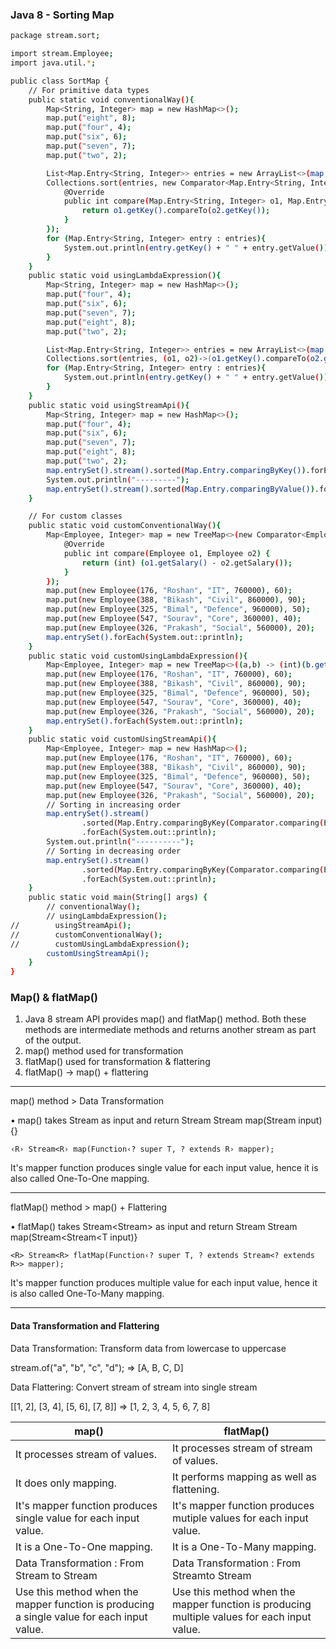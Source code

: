 
### Java 8 - Sorting Map

```sh
package stream.sort;

import stream.Employee;
import java.util.*;

public class SortMap {
    // For primitive data types
    public static void conventionalWay(){
        Map<String, Integer> map = new HashMap<>();
        map.put("eight", 8);
        map.put("four", 4);
        map.put("six", 6);
        map.put("seven", 7);
        map.put("two", 2);

        List<Map.Entry<String, Integer>> entries = new ArrayList<>(map.entrySet());
        Collections.sort(entries, new Comparator<Map.Entry<String, Integer>>() {
            @Override
            public int compare(Map.Entry<String, Integer> o1, Map.Entry<String, Integer> o2) {
                return o1.getKey().compareTo(o2.getKey());
            }
        });
        for (Map.Entry<String, Integer> entry : entries){
            System.out.println(entry.getKey() + " " + entry.getValue());
        }
    }
    public static void usingLambdaExpression(){
        Map<String, Integer> map = new HashMap<>();
        map.put("four", 4);
        map.put("six", 6);
        map.put("seven", 7);
        map.put("eight", 8);
        map.put("two", 2);

        List<Map.Entry<String, Integer>> entries = new ArrayList<>(map.entrySet());
        Collections.sort(entries, (o1, o2)->(o1.getKey().compareTo(o2.getKey())));
        for (Map.Entry<String, Integer> entry : entries){
            System.out.println(entry.getKey() + " " + entry.getValue());
        }
    }
    public static void usingStreamApi(){
        Map<String, Integer> map = new HashMap<>();
        map.put("four", 4);
        map.put("six", 6);
        map.put("seven", 7);
        map.put("eight", 8);
        map.put("two", 2);
        map.entrySet().stream().sorted(Map.Entry.comparingByKey()).forEach(System.out::println);
        System.out.println("---------");
        map.entrySet().stream().sorted(Map.Entry.comparingByValue()).forEach(System.out::println);
    }

    // For custom classes
    public static void customConventionalWay(){
        Map<Employee, Integer> map = new TreeMap<>(new Comparator<Employee>() {
            @Override
            public int compare(Employee o1, Employee o2) {
                return (int) (o1.getSalary() - o2.getSalary());
            }
        });
        map.put(new Employee(176, "Roshan", "IT", 760000), 60);
        map.put(new Employee(388, "Bikash", "Civil", 860000), 90);
        map.put(new Employee(325, "Bimal", "Defence", 960000), 50);
        map.put(new Employee(547, "Sourav", "Core", 360000), 40);
        map.put(new Employee(326, "Prakash", "Social", 560000), 20);
        map.entrySet().forEach(System.out::println);
    }
    public static void customUsingLambdaExpression(){
        Map<Employee, Integer> map = new TreeMap<>((a,b) -> (int)(b.getSalary() - a.getSalary()));
        map.put(new Employee(176, "Roshan", "IT", 760000), 60);
        map.put(new Employee(388, "Bikash", "Civil", 860000), 90);
        map.put(new Employee(325, "Bimal", "Defence", 960000), 50);
        map.put(new Employee(547, "Sourav", "Core", 360000), 40);
        map.put(new Employee(326, "Prakash", "Social", 560000), 20);
        map.entrySet().forEach(System.out::println);
    }
    public static void customUsingStreamApi(){
        Map<Employee, Integer> map = new HashMap<>();
        map.put(new Employee(176, "Roshan", "IT", 760000), 60);
        map.put(new Employee(388, "Bikash", "Civil", 860000), 90);
        map.put(new Employee(325, "Bimal", "Defence", 960000), 50);
        map.put(new Employee(547, "Sourav", "Core", 360000), 40);
        map.put(new Employee(326, "Prakash", "Social", 560000), 20);
        // Sorting in increasing order
        map.entrySet().stream()
                .sorted(Map.Entry.comparingByKey(Comparator.comparing(Employee::getSalary)))
                .forEach(System.out::println);
        System.out.println("----------");
        // Sorting in decreasing order
        map.entrySet().stream()
                .sorted(Map.Entry.comparingByKey(Comparator.comparing(Employee::getSalary).reversed()))
                .forEach(System.out::println);
    }
    public static void main(String[] args) {
        // conventionalWay();
        // usingLambdaExpression();
//        usingStreamApi();
//        customConventionalWay();
//        customUsingLambdaExpression();
        customUsingStreamApi();
    }
}

```

### Map() & flatMap()


1. Java 8 stream API provides map() and flatMap() method. Both these methods are intermediate methods and returns another stream as part of the output.
2. map() method used for transformation
3. flatMap() used for transformation & flattering
4. flatMap() → map() + flattering

___

map() method > Data Transformation

• map() takes Stream<T> as input and return Stream<R>
Stream<R> map(Stream<T> input){}

```‹R› Stream<R› map(Function‹? super T, ? extends R› mapper);```

It's mapper function produces single value for each input value,
hence it is also called One-To-One mapping.

___

flatMap() method > map() + Flattering

• flatMap() takes Stream<Stream<T>> as input and return Stream<R>
Stream<R> map(Stream<Stream<T input)}

```<R> Stream<R> flatMap(Function‹? super T, ? extends Stream<? extends R>> mapper);```

It's mapper function produces multiple value for each input value,
hence it is also called One-To-Many mapping.

___

#### Data Transformation and Flattering

Data Transformation: Transform data from lowercase to uppercase

stream.of("a", "b", "c", "d"); => [A, B, C, D]


Data Flattering: Convert stream of stream into single stream

[[1, 2], [3, 4], [5, 6], [7, 8]] => [1, 2, 3, 4, 5, 6, 7, 8]

| map() | flatMap()|
|-------|----------|
| It processes stream of values. | It processes stream of stream of values. |
| It does only mapping. | It performs mapping as well as flattening. |
| It's mapper function produces single value for each input value. | It's mapper function produces mutiple values for each input value. |
| It is a One-To-One mapping. | It is a One-To-Many mapping.|
| Data Transformation : From Stream to Stream | Data Transformation : From Stream<Stream>to Stream |
| Use this method when the mapper function is producing a single value for each input value. | Use this method when the mapper function is producing multiple values for each input value. |




 
